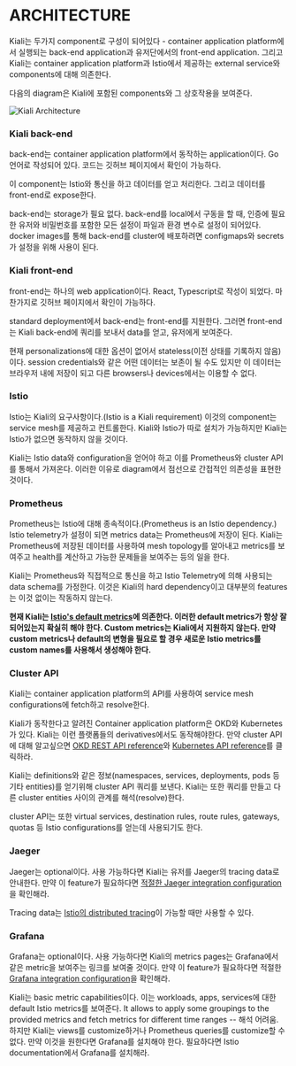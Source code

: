 # ARCHITECTURE

Kiali는 두가지 component로 구성이 되어있다 - container application platform에서 실행되는 back-end application과 유저단에서의 front-end application. 그리고 Kiali는 container application platform과 Istio에서 제공하는 external service와 components에 대해 의존한다.

다음의 diagram은 Kiali에 포함된 components와 그 상호작용을 보여준다.

![Kiali Architecture](https://www.kiali.io/images/documentation/architecture/architecture.png)

### Kiali back-end

back-end는 container application platform에서 동작하는 application이다. Go 언어로 작성되어 있다. 코드는 깃허브 페이지에서 확인이 가능하다.

이 component는 Istio와 통신을 하고 데이터를 얻고 처리한다. 그리고 데이터를 front-end로 expose한다.

back-end는 storage가 필요 없다. back-end를 local에서 구동을 할 때, 인증에 필요한 유저와 비밀번호를 포함한 모든 설정이 파일과 환경 변수로 설정이 되어있다. docker images를 통해 back-end를 cluster에 배포하려면 configmaps와 secrets가 설정을 위해 사용이 된다.

### Kiali front-end

front-end는 하나의 web application이다. React, Typescript로 작성이 되었다. 마찬가지로 깃허브 페이지에서 확인이 가능하다.

standard deployment에서 back-end는 front-end를 지원한다. 그러면 front-end는 Kiali back-end에 쿼리를 보내서 data를 얻고, 유저에게 보여준다.

현재 personalizations에 대한 옵션이 없어서 stateless(이전 상태를 기록하지 않음)이다. session credentials와 같은 어떤 데이터는 보존이 될 수도 있지만 이 데이터는 브라우저 내에 저장이 되고 다른 browsers나 devices에서는 이용할 수 없다.

### Istio

Istio는 Kiali의 요구사항이다.(Istio is a Kiali requirement) 이것의 component는 service mesh를 제공하고 컨트롤한다. Kiali와 Istio가 따로 설치가 가능하지만 Kiali는 Istio가 없으면 동작하지 않을 것이다.

Kiali는 Istio data와 configuration을 얻어야 하고 이를 Prometheus와 cluster API를 통해서 가져온다. 이러한 이유로 diagram에서 점선으로 간접적인 의존성을 표현한 것이다.

### Prometheus

Prometheus는 Istio에 대해 종속적이다.(Prometheus is an Istio dependency.) Istio telemetry가 설정이 되면 metrics data는 Prometheus에 저장이 된다. Kiali는 Prometheus에 저장된 데이터를 사용하여 mesh topology를 알아내고 metrics를 보여주고 health를 계산하고 가능한 문제들을 보여주는 등의 일을 한다.

Kiali는 Prometheus와 직접적으로 통신을 하고 Istio Telemetry에 의해 사용되는 data schema를 가정한다. 이것은 Kiali의  hard dependency이고 대부분의 features는 이것 없이는 작동하지 않는다.

**현재 Kiali는 [Istio's default metrics](https://istio.io/docs/reference/config/policy-and-telemetry/metrics/)에 의존한다. 이러한 default metrics가 항상 잘 되어있는지 확실히 해야 한다. Custom metrics는 Kiali에서 지원하지 않는다. 만약 custom metrics나 default의 변형을 필요로 할 경우 새로운 Istio metrics를 custom names를 사용해서 생성해야 한다.**



### Cluster API

Kiali는 container application platform의 API를 사용하여 service mesh configurations에 fetch하고 resolve한다.

Kiali가 동작한다고 알려진 Container application platform은 OKD와 Kubernetes가 있다. Kiali는 이런 플랫폼들의 derivatives에서도 동작해야한다. 만약 cluster API에 대해 알고싶으면 [OKD REST API reference](https://docs.okd.io/latest/rest_api/index.html)와 [Kubernetes API reference](https://kubernetes.io/docs/reference/kubernetes-api/)를 클릭하라.

Kiali는 definitions와 같은 정보(namespaces, services, deployments, pods 등 기타 entities)를 얻기위해 cluster API 쿼리를 보낸다. Kiali는 또한 쿼리를 만들고 다른 cluster entities 사이의 관계를 해석(resolve)한다.

cluster API는 또한 virtual services, destination rules, route rules, gateways, quotas 등 Istio configurations를 얻는데 사용되기도 한다.

### Jaeger

Jaeger는 optional이다. 사용 가능하다면 Kiali는 유저를 Jaeger의 tracing data로 안내한다. 만약 이 feature가 필요하다면 [적절한 Jaeger integration configuration](https://github.com/kiali/kiali#jaeger)을 확인해라.

Tracing data는 [Istio의 distributed tracing](https://istio.io/docs/tasks/telemetry/distributed-tracing/)이 가능할 때만 사용할 수 있다.

### Grafana

Grafana는 optional이다. 사용 가능하다면 Kiali의 metrics pages는 Grafana에서 같은 metric을 보여주는 링크를 보여줄 것이다. 만약 이 feature가 필요하다면 적절한 [Grafana integration configuration](https://github.com/kiali/kiali#grafana)을 확인해라.

Kiali는 basic metric capabilities이다. 이는 workloads, apps, services에 대한 default Istio metrics를 보여준다. It allows to apply some groupings to the provided metrics and fetch metrics for different time ranges -- 해석 어려움. 하지만 Kiali는 views를 customize하거나 Prometheus queries를 customize할 수 없다. 만약 이것을 원한다면 Grafana를 설치해야 한다. 필요하다면 Istio documentation에서 Grafana를 설치해라.

